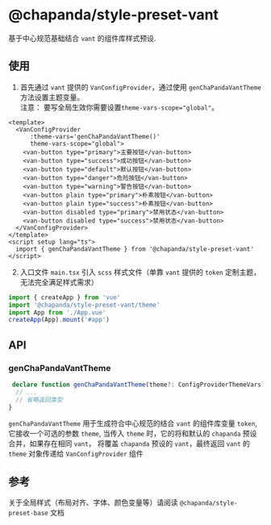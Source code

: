 # @chapanda/style-preset-vant

基于中心规范基础结合 `vant` 的组件库样式预设.

## 使用

1. 首先通过 `vant` 提供的 `VanConfigProvider`，通过使用 `genChaPandaVantTheme` 方法设置主题变量。  
注意： 要写全局生效你需要设置`theme-vars-scope="global"`。
```vue
<template>
  <VanConfigProvider 
      :theme-vars='genChaPandaVantTheme()'
      theme-vars-scope="global">
    <van-button type="primary">主要按钮</van-button>
    <van-button type="success">成功按钮</van-button>
    <van-button type="default">默认按钮</van-button>
    <van-button type="danger">危险按钮</van-button>
    <van-button type="warning">警告按钮</van-button>
    <van-button plain type="primary">朴素按钮</van-button>
    <van-button plain type="success">朴素按钮</van-button>
    <van-button disabled type="primary">禁用状态</van-button>
    <van-button disabled type="success">禁用状态</van-button>
  </VanConfigProvider>
</template>
<script setup lang="ts">
  import { genChaPandaVantTheme } from '@chapanda/style-preset-vant'
</script>

```

2. 入口文件 `main.tsx` 引入 `scss` 样式文件（单靠 `vant` 提供的 `token` 定制主题，无法完全满足样式需求）

```typescript jsx
import { createApp } from 'vue'
import '@chapanda/style-preset-vant/theme'
import App from './App.vue'
createApp(App).mount('#app')
```

## API

### genChaPandaVantTheme

```typescript jsx
 declare function genChaPandaVantTheme(theme?: ConfigProviderThemeVars): {
  // ...
  // 省略返回类型
}
```
`genChaPandaVantTheme` 用于生成符合中心规范的结合 `vant` 的组件库变量 `token`, 它接收一个可选的参数 `theme`,
当传入 `theme` 时，它的将和默认的 `chapanda` 预设合并，如果存在相同 `vant`，
将覆盖 `chapanda` 预设的 `vant`，最终返回 `vant` 的 `theme` 对象传递给 `VanConfigProvider` 组件


## 参考
关于全局样式（布局对齐、字体、颜色变量等）请阅读 `@chapanda/style-preset-base` 文档
